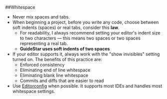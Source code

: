 ##Whitespace
  - Never mix spaces and tabs.
  - When beginning a project, before you write any code, choose between soft indents (spaces) or real tabs, consider this **law**.
    - For readability, I always recommend setting your editor's indent size to two characters &mdash; this means two spaces or two spaces representing a real tab.
    - **GuideStar uses soft indents of two spaces**
  - If your editor supports it, always work with the "show invisibles" setting turned on. The benefits of this practice are:
    - Enforced consistency
    - Eliminating end of line whitespace
    - Eliminating blank line whitespace
    - Commits and diffs that are easier to read
  - Use [Editorconfig](http://editorconfig.org/) when possible.  It supports most IDEs and handles most whitespace settings.
  
